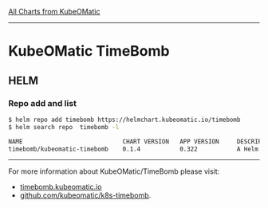 [All Charts from KubeOMatic](https://helmchart.kubeomatic.io)
***

# KubeOMatic TimeBomb
## HELM
### Repo add and list
```bash
$ helm repo add timebomb https://helmchart.kubeomatic.io/timebomb
$ helm search repo  timebomb -l

NAME                            CHART VERSION   APP VERSION     DESCRIPTION                                       
timebomb/kubeomatic-timebomb    0.1.4           0.322           A Helm chart for the timebomb solution for Kube...

```

***
For more information about KubeOMatic/TimeBomb please visit:
* [timebomb.kubeomatic.io](https://timebomb.kubeomatic.io/)
* [github.com/kubeomatic/k8s-timebomb](https://github.com/kubeomatic/k8s-timebomb).